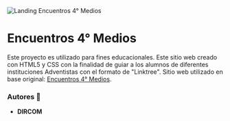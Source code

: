 <img src="/assets/landing.png" alt="Landing Encuentros 4° Medios"/>

# Encuentros 4° Medios
Este proyecto es utilizado para fines educacionales. Este sitio web creado con HTML5 y CSS con la finalidad de guiar a los alumnos de diferentes instituciones Adventistas con el formato de "Linktree". Sitio web utilizado en base original: [Encuentros 4° Medios](https://www.unach.cl/encuentro-4-medios/).


### Autores 🔧
* **DIRCOM**